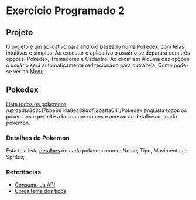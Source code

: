 # Exercício Programado 2

## Projeto

O projeto é um aplicativo para android baseado numa Pokedex, com telas intuitivas e simples.
Ao executar o aplicativo o usuário se deparará com três opções: Pokedex, Treinadores e Cadastro.
Ao clicar em Alguma das opções o usuário será automaticamente redirecionado para outra tela. Como pode-se ver no [Menu](https://gitlab.com/gabrieltiveron/ep2/uploads/0b2cb094de30bd8599d3c4d20676a3a5/Captura_de_Tela_2018-11-06_às_11.28.55.png)

## Pokedex

[Lista todos os pokemons](https://gitlab.com/gabrieltiveron/ep2/) /uploads/3c3c17bbe9614a8ea89ddf12baffa041/Pokedex.pngLista todos os pokemons e permite a busca por nomes e acesso ao detalhes de cada pokemon.

### Detalhes do Pokemon

Esta tela lista [detalhes](https://gitlab.com/gabrieltiveron/ep2/uploads/56d228b5c3f7cbb6942fccb7617fdb5c/Detalhes_Pokemon.png) de cada pokemon como: Nome, Tipo, Movimentos e Sprites;


### Referências

* [Consumo da API](https://square.github.io/retrofit/)
* [Cores tema dos tipos](https://bulbapedia.bulbagarden.net/wiki/Main_Page)